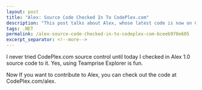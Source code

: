 ```yaml
---
layout: post
title: "Alex: Source Code Checked In To CodePlex.com"
description: "This post talks about Alex, whose latest code is now on CodePlex."
tags: .NET
permalink: /alex-source-code-checked-in-to-codeplex-com-bceeb970e605
excerpt_separator: <!--more-->
---
```

I never tried CodePlex.com source control until today I checked in Alex 1.0 source code to it. Yes, using Teamprise Explorer is fun.

Now If you want to contribute to Alex, you can check out the code at CodePlex.com/alex.
<!--more-->